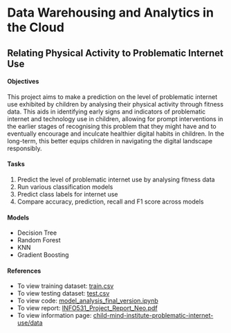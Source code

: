 # Data Warehousing and Analytics in the Cloud

## Relating Physical Activity to Problematic Internet Use

#### Objectives
This project aims to make a prediction on the level of problematic internet use exhibited by children by analysing their physical activity through fitness data. This aids in identifying early signs and indicators of problematic internet and technology use in children, allowing for prompt interventions in the earlier stages of recognising this problem that they might have and to eventually encourage and inculcate healthier digital habits in children. In the long-term, this better equips children in navigating the digital landscape responsibly.


#### Tasks
1. Predict the level of problematic internet use by analysing fitness data 
2. Run various classification models
3. Predict class labels for internet use
4. Compare accuracy, prediction, recall and F1 score across models

#### Models
- Decision Tree
- Random Forest
- KNN
- Gradient Boosting

#### References
- To view training dataset: [train.csv](https://github.com/kai-shuen-neo/dw-InternetUse/blob/main/train.csv)
- To view testing dataset: [test.csv](https://github.com/kai-shuen-neo/dw-InternetUse/blob/main/test.csv)
- To view code: [model_analysis_final_version.ipynb](https://github.com/kai-shuen-neo/dw-InternetUse/blob/main/model_analysis_final_version.ipynb)
- To view report: [INFO531_Project_Report_Neo.pdf](https://github.com/kai-shuen-neo/dw-InternetUse/blob/main/INFO531_Project_Report_Neo.pdf)
- To view information page: [child-mind-institute-problematic-internet-use/data](https://www.kaggle.com/competitions/child-mind-institute-problematic-internet-use/data)
